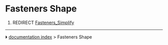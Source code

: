 # Fasteners Shape
1.  REDIRECT [Fasteners_Simplify](Fasteners_Simplify.md)



---
⏵ [documentation index](../README.md) > Fasteners Shape
